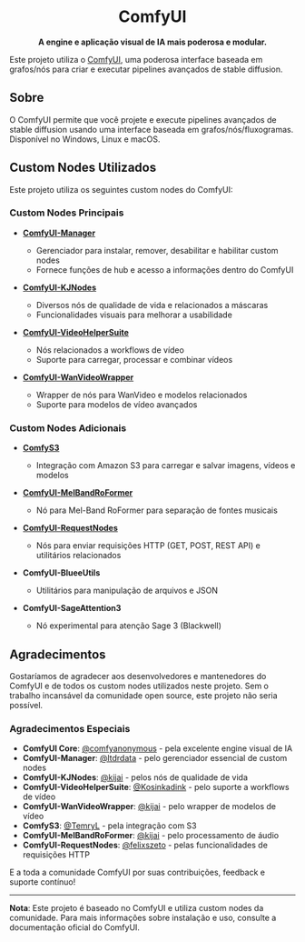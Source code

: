<div align="center">

# ComfyUI
**A engine e aplicação visual de IA mais poderosa e modular.**

</div>

Este projeto utiliza o [ComfyUI](https://github.com/comfyanonymous/ComfyUI), uma poderosa interface baseada em grafos/nós para criar e executar pipelines avançados de stable diffusion.

## Sobre

O ComfyUI permite que você projete e execute pipelines avançados de stable diffusion usando uma interface baseada em grafos/nós/fluxogramas. Disponível no Windows, Linux e macOS.

## Custom Nodes Utilizados

Este projeto utiliza os seguintes custom nodes do ComfyUI:

### Custom Nodes Principais

- **[ComfyUI-Manager](https://github.com/ltdrdata/ComfyUI-Manager)**
  - Gerenciador para instalar, remover, desabilitar e habilitar custom nodes
  - Fornece funções de hub e acesso a informações dentro do ComfyUI

- **[ComfyUI-KJNodes](https://github.com/kijai/ComfyUI-KJNodes)**
  - Diversos nós de qualidade de vida e relacionados a máscaras
  - Funcionalidades visuais para melhorar a usabilidade

- **[ComfyUI-VideoHelperSuite](https://github.com/Kosinkadink/ComfyUI-VideoHelperSuite)**
  - Nós relacionados a workflows de vídeo
  - Suporte para carregar, processar e combinar vídeos

- **[ComfyUI-WanVideoWrapper](https://github.com/kijai/ComfyUI-WanVideoWrapper)**
  - Wrapper de nós para WanVideo e modelos relacionados
  - Suporte para modelos de vídeo avançados

### Custom Nodes Adicionais

- **[ComfyS3](https://github.com/TemryL/ComfyS3)**
  - Integração com Amazon S3 para carregar e salvar imagens, vídeos e modelos

- **[ComfyUI-MelBandRoFormer](https://github.com/kijai/ComfyUI-MelBandRoFormer)**
  - Nó para Mel-Band RoFormer para separação de fontes musicais

- **[ComfyUI-RequestNodes](https://github.com/felixszeto/ComfyUI-RequestNodes)**
  - Nós para enviar requisições HTTP (GET, POST, REST API) e utilitários relacionados

- **ComfyUI-BlueeUtils**
  - Utilitários para manipulação de arquivos e JSON

- **ComfyUI-SageAttention3**
  - Nó experimental para atenção Sage 3 (Blackwell)

## Agradecimentos

Gostaríamos de agradecer aos desenvolvedores e mantenedores do ComfyUI e de todos os custom nodes utilizados neste projeto. Sem o trabalho incansável da comunidade open source, este projeto não seria possível.

### Agradecimentos Especiais

- **ComfyUI Core**: [@comfyanonymous](https://github.com/comfyanonymous) - pela excelente engine visual de IA
- **ComfyUI-Manager**: [@ltdrdata](https://github.com/ltdrdata) - pelo gerenciador essencial de custom nodes
- **ComfyUI-KJNodes**: [@kijai](https://github.com/kijai) - pelos nós de qualidade de vida
- **ComfyUI-VideoHelperSuite**: [@Kosinkadink](https://github.com/Kosinkadink) - pelo suporte a workflows de vídeo
- **ComfyUI-WanVideoWrapper**: [@kijai](https://github.com/kijai) - pelo wrapper de modelos de vídeo
- **ComfyS3**: [@TemryL](https://github.com/TemryL) - pela integração com S3
- **ComfyUI-MelBandRoFormer**: [@kijai](https://github.com/kijai) - pelo processamento de áudio
- **ComfyUI-RequestNodes**: [@felixszeto](https://github.com/felixszeto) - pelas funcionalidades de requisições HTTP

E a toda a comunidade ComfyUI por suas contribuições, feedback e suporte contínuo!

---

**Nota**: Este projeto é baseado no ComfyUI e utiliza custom nodes da comunidade. Para mais informações sobre instalação e uso, consulte a documentação oficial do ComfyUI.
